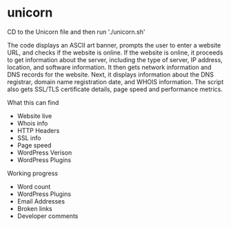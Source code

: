 # unicorn

CD to the Unicorn file and then run './unicorn.sh'

The code displays an ASCII art banner, prompts the user to enter a website URL, and checks if the website is online. If the website is online, it proceeds to get information about the server, including the type of server, IP address, location, and software information. It then gets network information and DNS records for the website. Next, it displays information about the DNS registrar, domain name registration date, and WHOIS information. The script also gets SSL/TLS certificate details, page speed and performance metrics.

What this can find
- Website live
- Whois info
- HTTP Headers
- SSL info
- Page speed
- WordPress Verison
- WordPress Plugins

Working progress
- Word count
- WordPress Plugins
- Email Addresses
- Broken links
- Developer comments
